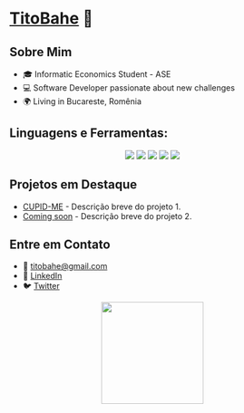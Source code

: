 # [TitoBahe](LINK_DO_SEU_PERFIL) 🚀

## Sobre Mim
- 🎓 Informatic Economics Student - ASE
- 💻 Software Developer passionate about new challenges
- 🌍 Living in Bucareste, Romênia

## Linguagens e Ferramentas:
<p align="center">
  <img src="https://img.shields.io/badge/-Python-3776AB?style=for-the-badge&logo=python&logoColor=white"/>
  <img src="https://img.shields.io/badge/-C-555555?style=for-the-badge&logo=c&logoColor=white"/>
  <img src="https://img.shields.io/badge/-C++-00599C?style=for-the-badge&logo=c%2B%2B&logoColor=white"/>
  <img src="https://img.shields.io/badge/-Bash-4EAA25?style=for-the-badge&logo=gnu-bash&logoColor=white"/>
  <img src="https://img.shields.io/badge/-SQL-336791?style=for-the-badge&logo=postgresql&logoColor=white"/>
</p>

## Projetos em Destaque
<!-- Substitua `LINK_PARA_SEU_PROJETO` e `URL_DA_IMAGEM_DO_SEU_PROJETO` pelos seus respectivos links -->
- [CUPID-ME](LINK_PARA_SEU_PROJETO) - Descrição breve do projeto 1.
- [Coming soon](LINK_PARA_SEU_PROJETO) - Descrição breve do projeto 2.

## Entre em Contato
- 📧 [titobahe@gmail.com](mailto:titobahe@gmail.com)
- 💼 [LinkedIn](LINK_DO_SEU_LINKEDIN)
- 🐦 [Twitter](LINK_DO_SEU_TWITTER)

<!-- Opcional: Seção de Most Used Languages -->
<p align="center">
  <img height="180em" src="https://github-readme-stats.vercel.app/api/top-langs/?username=TitoBahe&layout=compact&theme=dark"/>
</p>
